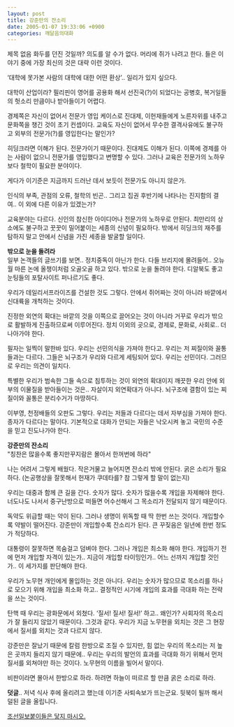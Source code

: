 ```yaml
---
layout: post
title: 강준만의 잔소리
date: 2005-01-07 19:33:06 +0900
categories: 깨달음의대화
---
```

 제목 없음 화두를 던진 것일까? 의도를 알 수가 없다. 머리에 쥐가 나려고 한다. 들은 이야기 중에 가장 최신의 것은 대략 이런 것이다. 
  
  
‘대학에 못가본 사람의 대학에 대한 어떤 환상’.. 일리가 있지 싶으다.    
  
대학이 산업이라? 필리핀이 영어를 공용화 해서 선진국(?)이 되었다는 공병호, 복거일들의 헛소리 만큼이나 받아들이기 어렵다.    
  
경제쪽은 자신이 없어서 전문가 영입 케이스로 진대제, 이헌재들에게 노른자위를 내주고 문화쪽을 챙긴 것이 초기 컨셉이다. 교육도 자신이 없어서 무수한 결격사유에도 불구하고 외부의 전문가(?)를 영입한다는 말인가?    
  
히딩크라면 이해가 된다. 전문가이기 때문이다. 진대제도 이해가 된다. 이쪽에 경제를 아는 사람이 없으니 전문가를 영입했다고 변명할 수 있다. 그러나 교육은 전문가의 노하우보다 철학이 필요한 분야이다.    
  
게다가 이기준은 지금까지 드러난 데서 보듯이 전문가도 아니지 않은가.    
  
인식의 부족, 관점의 오류, 철학의 빈곤.. 그리고 집권 후반기에 나타나는 진지함의 결여.. 이 외에 다른 이유가 있겠는가?    
  
교육분야는 다르다. 신인의 참신한 아이디어나 전문가의 노하우로 안된다. 최만리의 상소에도 불구하고 꿋꿋이 밀어붙이는 세종의 신념이 필요하다. 밖에서 히딩크의 재주를 탐하지 말고 안에서 신념을 가진 세종을 발굴할 일이다. 


  
  
**밖으로 눈을 돌려라**   
일부 논객들의 글쓰기를 보면.. 정치중독이 아닌가 한다. 다들 브리지에 몰려들어.. 오뉴월 마른 논에 올챙이처럼 오골오골 하고 있다. 밖으로 눈을 돌려야 한다. 디알북도 좋고 눈팅들의 포탈사이트 퍼나르기도 좋다.    
  
우리가 데일리서프라이즈를 건설한 것도 그렇다. 안에서 쥐어짜는 것이 아니라 바깥에서 신대륙을 개척하는 것이다.    
  
진정한 외연의 확대는 바깥의 것을 이쪽으로 끌어오는 것이 아니라 거꾸로 우리가 밖으로 활발하게 진출하므로써 이루어진다. 정치 이외의 곳으로, 경제로, 문화로, 사회로.. 더 나아가야 한다.    
  
필자는 일찍이 말한바 있다. 우리는 선민의식을 가져야 한다고. 우리는 저 찌질이와 꼴통들과는 다르다. 그들은 뇌구조가 우리와 다르게 세팅되어 있다. 우리는 선민이다. 그러므로 우리는 의견이 일치다.    
  
특별한 우리가 범속한 그들 속으로 침투하는 것이 외연의 확대이지 깨끗한 우리 안에 외부의 이물질을 받아들이는 것은.. 자살이지 외연확대가 아니다. 뇌구조에 결함이 있는 찌질이와 꼴통은 분리수거가 마땅하다. 
  
  
이부영, 천정배들의 오판도 그렇다. 우리는 저들과 다르다는 데서 자부심을 가져야 한다. 종자가 다르다는 말이다. 기본적으로 대화가 안되는 자들은 낙오시켜 놓고 국민의 수준을 믿고 진도나가야 한다.    
  
**강준만의 잔소리**   
"칭찬은 많을수록 좋지만꾸지람은 몰아서 한꺼번에 하라"    
  
나는 어려서 그렇게 배웠다. 작은거물고 늘어지면 잔소리 밖에 안된다. 굵은 소리가 필요하다. (논공행상을 잘못해서 헌재가 쿠데타를? 참 그렇게 할 말이 없는지)    
  
우리는 대중과 함께 큰 길을 간다. 숫자가 많다. 숫자가 많을수록 개입을 자제해야 한다. 너도나도 나서서 중구난방으로 떠들면 어수선해서 그 목소리가 전달되지 않기 때문이다.    
  
독약도 위급할 때는 약이 된다. 그러나 생명이 위독할 때 딱 한번 쓰는 것이다. 개입할수록 약발이 떨어진다. 강준만이 개입할수록 잔소리가 된다. 큰 꾸짖음은 일년에 한번 정도가 적당하다.    
  
대통령이 잘못하면 목숨걸고 덤벼야 한다. 그러나 개입은 최소화 해야 한다. 개입하기 전에 먼저 개입할 자격이 있는가.. 지금이 개입할 타이밍인가.. 어느 선까지 개입할 것인가.. 이 세가지를 판단해야 한다. 
  
  
우리가 노무현 개인에게 몰입하는 것은 아니다. 우리는 숫자가 많으므로 목소리를 하나로 모으기 위해 개입을 최소화 하고.. 결정적인 시기에 개입의 효과를 극대화 하는 전략을 쓰는 것이다.    
  
탄핵 때 우리는 광화문에서 외쳤다. ‘질서! 질서! 질서!’ 하고.. 왜인가? 사회자의 목소리가 잘 들리지 않았기 때문이다. 그것과 같다. 우리가 지금 노무현을 외치는 것은 그 현장에서 질서를 외치는 것과 다르지 않다.    
  
강준만은 잘났기 때문에 칼럼 한방으로 조질 수 있지만, 힘 없는 우리의 목소리는 저 높은 곳까지 들리지 않기 때문에.. 우리는 우리의 발언의 효과를 극대화 하기 위해서 먼저 질서를 외쳐야만 하는 것이다. 노무현의 이름을 빌어서 말이다.    
  
비판이라면 몰아서 한방으로 하라. 하려면 하늘이 떠르르 할 만큼 굵은 소리로 하라.    
  
**덧글**.. 저녁 식사 후에 올리려고 했는데 이기준 사퇴속보가 뜨는군요. 뒷북이 될까 해서 덜된 글을 올립니다.    
  
<A href="http://drkimz.com/" target=new>조선일보붙이들은 닿지 마시오.</A>